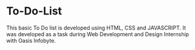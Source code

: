 # To-Do-List
This basic To Do list is developed using HTML, CSS and JAVASCRIPT. It was developed as a task during Web Development and Design Internship with Oasis Infobyte.
